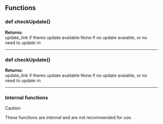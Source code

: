 ## Functions

### def checkUpdate()

**Returns:**<br>
update_link if theres update available None if no update avaiable, or no need to update rn

---

### def checkUpdate()

**Returns:**<br>
update_link if theres update available None if no update avaiable, or no need to update rn

---

### Internal functions

> [!CAUTION]
> These functions are *internal* and are not recommended for use.

